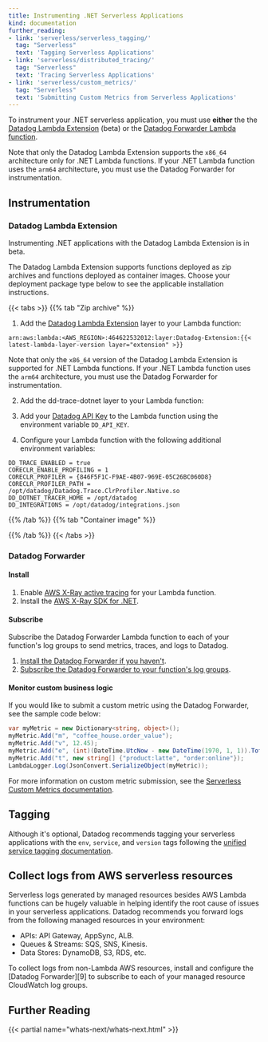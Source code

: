 ```yaml
---
title: Instrumenting .NET Serverless Applications
kind: documentation
further_reading:
- link: 'serverless/serverless_tagging/'
  tag: "Serverless"
  text: 'Tagging Serverless Applications'
- link: 'serverless/distributed_tracing/'
  tag: "Serverless"
  text: 'Tracing Serverless Applications'
- link: 'serverless/custom_metrics/'
  tag: "Serverless"
  text: 'Submitting Custom Metrics from Serverless Applications'
---
```


To instrument your .NET serverless application, you must use **either** the the [Datadog Lambda Extension][1] (beta) or the [Datadog Forwarder Lambda function][2].

Note that only the Datadog Lambda Extension supports the `x86_64` architecture only for .NET Lambda functions. If your .NET Lambda function uses the `arm64` architecture, you must use the Datadog Forwarder for instrumentation.

## Instrumentation
### Datadog Lambda Extension

<div class="alert alert-warning">
Instrumenting .NET applications with the Datadog Lambda Extension is in beta.
</div>

The Datadog Lambda Extension supports functions deployed as zip archives and functions deployed as container images. Choose your deployment package type below to see the applicable installation instructions.

{{< tabs >}}
{{% tab "Zip archive" %}}

1. Add the [Datadog Lambda Extension][1] layer to your Lambda function:

  `arn:aws:lambda:<AWS_REGION>:464622532012:layer:Datadog-Extension:{{< latest-lambda-layer-version layer="extension" >}}`

  Note that only the `x86_64` version of the Datadog Lambda Extension is supported for .NET Lambda functions. If your .NET Lambda function uses the `arm64` architecture, you must use the Datadog Forwarder for instrumentation.

2. Add the dd-trace-dotnet layer to your Lambda function:

<!-- TODO: add ARN here -->

3. Add your [Datadog API Key][2] to the Lambda function using the environment variable `DD_API_KEY`.

4. Configure your Lambda function with the following additional environment variables:

```
DD_TRACE_ENABLED = true
CORECLR_ENABLE_PROFILING = 1
CORECLR_PROFILER = {846F5F1C-F9AE-4B07-969E-05C26BC060D8}
CORECLR_PROFILER_PATH = /opt/datadog/Datadog.Trace.ClrProfiler.Native.so
DD_DOTNET_TRACER_HOME = /opt/datadog
DD_INTEGRATIONS = /opt/datadog/integrations.json
```

[1]: /serverless/libraries_integrations/extension/
[2]: https://app.datadoghq.com/organization-settings/api-keys

{{% /tab %}}
{{% tab "Container image" %}}

<!-- TODO: Add instructions for container images here -->

{{% /tab %}}
{{< /tabs >}}

### Datadog Forwarder
#### Install

1. Enable [AWS X-Ray active tracing][1] for your Lambda function.
2. Install the [AWS X-Ray SDK for .NET][2].

#### Subscribe

Subscribe the Datadog Forwarder Lambda function to each of your function's log groups to send metrics, traces, and logs to Datadog.

1. [Install the Datadog Forwarder if you haven't][3].
2. [Subscribe the Datadog Forwarder to your function's log groups][4].

#### Monitor custom business logic

If you would like to submit a custom metric using the Datadog Forwarder, see the sample code below:

```csharp
var myMetric = new Dictionary<string, object>();
myMetric.Add("m", "coffee_house.order_value");
myMetric.Add("v", 12.45);
myMetric.Add("e", (int)(DateTime.UtcNow - new DateTime(1970, 1, 1)).TotalSeconds);
myMetric.Add("t", new string[] {"product:latte", "order:online"});
LambdaLogger.Log(JsonConvert.SerializeObject(myMetric));
```

For more information on custom metric submission, see the [Serverless Custom Metrics documentation][3].


[1]: https://docs.aws.amazon.com/xray/latest/devguide/xray-services-lambda.html
[2]: https://docs.aws.amazon.com/xray/latest/devguide/xray-sdk-dotnet.html
[3]: /serverless/forwarder/
[4]: /serverless/libraries_integrations/extension/

## Tagging

Although it's optional, Datadog recommends tagging your serverless applications with the `env`, `service`, and `version` tags following the [unified service tagging documentation][3].

## Collect logs from AWS serverless resources

Serverless logs generated by managed resources besides AWS Lambda functions can be hugely valuable in helping identify the root cause of issues in your serverless applications. Datadog recommends you forward logs from the following managed resources in your environment:
- APIs: API Gateway, AppSync, ALB.
- Queues & Streams: SQS, SNS, Kinesis.
- Data Stores: DynamoDB, S3, RDS, etc.

To collect logs from non-Lambda AWS resources, install and configure the [Datadog Forwarder][9] to subscribe to each of your managed resource CloudWatch log groups.
## Further Reading

{{< partial name="whats-next/whats-next.html" >}}

[1]: /serverless/libraries_integrations/extension/
[2]: /serverless/forwarder/
[3]: /serverless/custom_metrics?tab=otherruntimes
